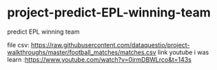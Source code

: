 # project-predict-EPL-winning-team
predict EPL winning team

file csv: https://raw.githubusercontent.com/dataquestio/project-walkthroughs/master/football_matches/matches.csv
link youtube i was learn :https://www.youtube.com/watch?v=0irmDBWLrco&t=143s
